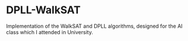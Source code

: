 # DPLL-WalkSAT
Implementation of the WalkSAT and DPLL algorithms, designed for the AI class which I attended in University.
